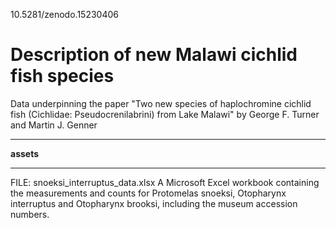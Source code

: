 10.5281/zenodo.15230406

# Description of new Malawi cichlid fish species

Data underpinning the paper "Two new species of haplochromine cichlid fish (Cichlidae: Pseudocrenilabrini) from Lake Malawi" by George F. Turner and Martin J. Genner

***

**assets**

***

FILE: snoeksi_interruptus_data.xlsx
A Microsoft Excel workbook containing the measurements and counts for Protomelas snoeksi, Otopharynx interruptus and Otopharynx brooksi, including the museum accession numbers.

